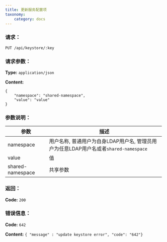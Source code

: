```yaml
---
title: 更新服务配置项
taxonomy:
    category: docs
---
```


### 请求：

    PUT /api/keystore/:key

### 请求参数：
	
**Type:** `application/json`

**Content:**

```
{
    "namespace": "shared-namespace",
    "value": "value"
}
```

### 参数说明：

|参数|描述|
|---|---|
|namespace|用户名称, 普通用户为自身LDAP用户名, 管理员用户为任意LDAP用户名或者`shared-namespace`|
|value|值|
|shared-namespace|共享参数|

### 返回：

**Code:** `200`

### 错误信息：

**Code:** `642`

**Content:** `{ "message" : "update keystore error", "code": "642"}`
